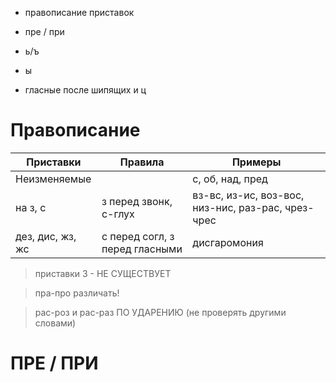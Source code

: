 - правописание приставок

- пре / при

- ь/ъ

- ы

- гласные после шипящих и ц



# Правописание

| Приставки        | Правила | Примеры |
| ---              | ---     | ---     |
| Неизменяемые     |         | с, об, над, пред |
| на з, c          | з перед звонк, с-глух | вз-вс, из-ис, воз-вос, низ-нис, раз-рас, чрез-чрес |
| дез, дис, жз, жс | с перед согл, з перед гласными | дисгаромония |

> приставки З  -  НЕ СУЩЕСТВУЕТ

> пра-про различать!

> рас-роз и рас-раз ПО УДАРЕНИЮ (не проверять другими словами)

# ПРЕ / ПРИ

